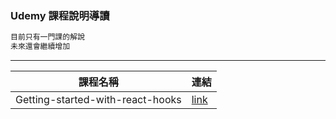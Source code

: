 ### Udemy 課程說明導讀

```xml
目前只有一門課的解說
未來還會繼續增加
```

---

| 課程名稱                         | 連結                                                |
| -------------------------------- | --------------------------------------------------- |
| Getting-started-with-react-hooks | [link](/getting-started-with-react-hooks/readme.md) |
